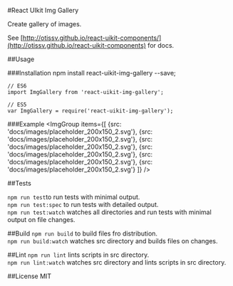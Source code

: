 #React UIkit Img Gallery

Create gallery of images.

See [http://otissv.github.io/react-uikit-components/](http://otissv.github.io/react-uikit-components) for docs.

##Usage

###Installation
    npm install react-uikit-img-gallery --save;

    // ES6
    import ImgGallery from 'react-uikit-img-gallery';

    // ES5
    var ImgGallery = require('react-uikit-img-gallery');


###Example
    <ImgGroup
      items={[
        {src: 'docs/images/placeholder_200x150_2.svg'},
        {src: 'docs/images/placeholder_200x150_2.svg'},
        {src: 'docs/images/placeholder_200x150_2.svg'},
        {src: 'docs/images/placeholder_200x150_2.svg'},
        {src: 'docs/images/placeholder_200x150_2.svg'},
        {src: 'docs/images/placeholder_200x150_2.svg'}
      ]}
    />



##Tests

`npm run test`to run tests with minimal output.  
`npm run test:spec` to run tests with detailed output.  
`npm run test:watch` watches all directories and run tests with minimal output on file changes.

##Build
`npm run build` to build files fro distribution.  
`npm run build:watch` watches src directory and builds files on changes.

##Lint
`npm run lint` lints scripts in src directory.  
`npm run lint:watch` watches src directory and lints scripts in src directory.

##License
MIT
